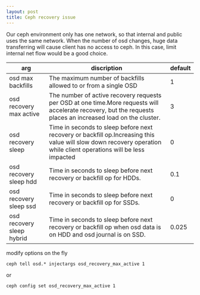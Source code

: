 ```yaml
---
layout: post
title: Ceph recovery issue
---
```


Our ceph environment only has one network, so that internal and public uses the same network. 
When the number of osd changes, huge data transferring will cause client has no access to ceph. 
In this case, limit internal net flow would be a good choice.

| arg | discription | default |
| ------ | ------ | ------ |
| osd max backfills | The maximum number of backfills allowed to or from a single OSD | 1 |
| osd recovery max active|The number of active recovery requests per OSD at one time.More requests will accelerate recovery, but the requests places an increased load on the cluster. | 3 |
| osd recovery sleep | Time in seconds to sleep before next recovery or backfill op.Increasing this value will slow down recovery operation while client operations will be less impacted | 0 |
| osd recovery sleep hdd | Time in seconds to sleep before next recovery or backfill op for HDDs. | 0.1 |
| osd recovery sleep ssd | Time in seconds to sleep before next recovery or backfill op for SSDs. | 0 |
| osd recovery sleep hybrid | Time in seconds to sleep before next recovery or backfill op when osd data is on HDD and osd journal is on SSD. | 0.025 |

modify options on the fly

`ceph tell osd.* injectargs osd_recovery_max_active 1`

or

`ceph config set osd_recovery_max_active 1`